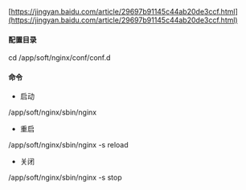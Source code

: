 [https://jingyan.baidu.com/article/29697b91145c44ab20de3ccf.html](https://jingyan.baidu.com/article/29697b91145c44ab20de3ccf.html)

#### 配置目录

cd /app/soft/nginx/conf/conf.d

#### 命令

* 启动

/app/soft/nginx/sbin/nginx

* 重启

/app/soft/nginx/sbin/nginx -s reload

* 关闭

/app/soft/nginx/sbin/nginx -s stop


